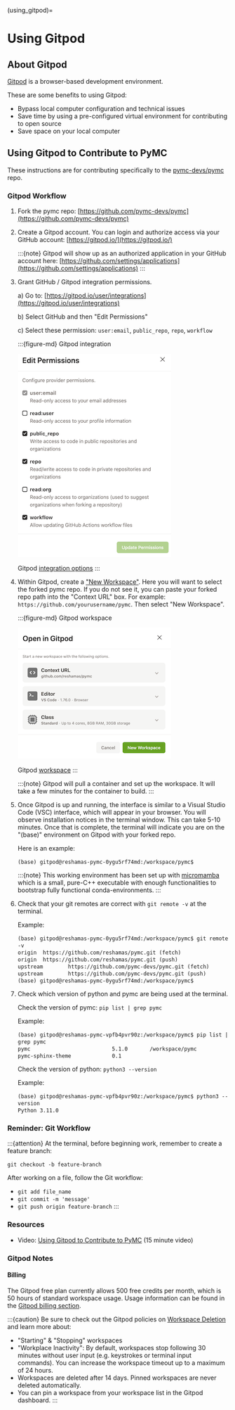 (using_gitpod)=
# Using Gitpod

## About Gitpod
[Gitpod](https://www.gitpod.io/) is a browser-based development environment.

These are some benefits to using Gitpod:

- Bypass local computer configuration and technical issues
- Save time by using a pre-configured virtual environment for contributing to open source
- Save space on your local computer

## Using Gitpod to Contribute to PyMC

These instructions are for contributing specifically to the [pymc-devs/pymc](https://github.com/pymc-devs/pymc) repo.

### Gitpod Workflow

1. Fork the pymc repo: [https://github.com/pymc-devs/pymc](https://github.com/pymc-devs/pymc)

2. Create a Gitpod account. You can login and authorize access via your GitHub account:  [https://gitpod.io/](https://gitpod.io/)

    :::{note}
    Gitpod will show up as an authorized application in your GitHub account here: [https://github.com/settings/applications](https://github.com/settings/applications)
    :::

3. Grant GitHub / Gitpod integration permissions.

   a) Go to: [https://gitpod.io/user/integrations](https://gitpod.io/user/integrations)

   b) Select GitHub and then "Edit Permissions"

   c) Select these permission: `user:email`, `public_repo`, `repo`, `workflow`

    :::{figure-md} Gitpod integration

    ![gitpod_integration](gitpod/gitpod_integration.png)

    Gitpod [integration options](https://gitpod.io/user/integrations)
    :::

4. Within Gitpod, create a ["New Workspace"](https://gitpod.io/workspaces).  Here you will want to select the forked pymc repo. If you do not see it, you can paste your forked repo path into the "Context URL" box.  For example:  `https://github.com/yourusername/pymc`.  Then select "New Workspace".

    :::{figure-md} Gitpod workspace

    ![gitpod_workspace](gitpod/gitpod_workspace.png)

    Gitpod [workspace](https://gitpod.io/workspaces)
    :::

    :::{note}
    Gitpod will pull a container and set up the workspace.  It will take a few minutes for the container to build.
    :::

5. Once Gitpod is up and running, the interface is similar to a Visual Studio Code (VSC) interface, which will appear in your browser. You will observe installation notices in the terminal window.  This can take 5-10 minutes. Once that is complete, the terminal will indicate you are on the "(base)" environment on Gitpod with your forked repo.

    Here is an example:

    ```console
    (base) gitpod@reshamas-pymc-0ygu5rf74md:/workspace/pymc$
    ```

    :::{note}
    This working environment has been set up with [micromamba](https://mamba.readthedocs.io/en/latest/user_guide/micromamba.html) which is a small, pure-C++ executable with enough functionalities to bootstrap fully functional conda-environments.
    :::

6. Check that your git remotes are correct with `git remote -v` at the terminal.

    Example:

    ```console
    (base) gitpod@reshamas-pymc-0ygu5rf74md:/workspace/pymc$ git remote -v
    origin  https://github.com/reshamas/pymc.git (fetch)
    origin  https://github.com/reshamas/pymc.git (push)
    upstream        https://github.com/pymc-devs/pymc.git (fetch)
    upstream        https://github.com/pymc-devs/pymc.git (push)
    (base) gitpod@reshamas-pymc-0ygu5rf74md:/workspace/pymc$
    ```

7. Check which version of python and pymc are being used at the terminal.

    Check the version of pymc: `pip list | grep pymc`

    Example:

    ```console
    (base) gitpod@reshamas-pymc-vpfb4pvr90z:/workspace/pymc$ pip list | grep pymc
    pymc                          5.1.0       /workspace/pymc
    pymc-sphinx-theme             0.1
    ```

    Check the version of python: `python3 --version`

    Example:

    ```console
    (base) gitpod@reshamas-pymc-vpfb4pvr90z:/workspace/pymc$ python3 --version
    Python 3.11.0
    ```

### Reminder: Git Workflow

:::{attention}
At the terminal, before beginning work, remember to create a feature branch:

```console
git checkout -b feature-branch
```

After working on a file, follow the Git workflow:

- `git add file_name`
- `git commit -m 'message'`
- `git push origin feature-branch`
:::

### Resources
- Video: [Using Gitpod to Contribute to PyMC](https://youtu.be/jsjOmhUaKuU) (15 minute video)

### Gitpod Notes

#### Billing
The Gitpod free plan currently allows 500 free credits per month, which is 50 hours of standard workspace usage. Usage information can be found in the [Gitpod billing section](https://gitpod.io/user/billing).

:::{caution}
Be sure to check out the Gitpod policies on [Workspace Deletion](https://www.gitpod.io/docs/configure/workspaces/workspace-lifecycle#workspace-deletion) and learn more about:

- "Starting" & "Stopping" workspaces
- "Workplace Inactivity": By default, workspaces stop following 30 minutes without user input (e.g. keystrokes or terminal input commands). You can increase the workspace timeout up to a maximum of 24 hours.
- Workspaces are deleted after 14 days. Pinned workspaces are never deleted automatically.
- You can pin a workspace from your workspace list in the Gitpod dashboard.
:::
